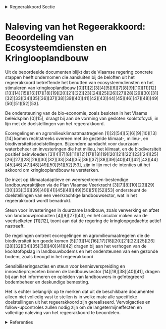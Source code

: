 

<details>
        <summary>Regeerakkoord Sectie </summary>
        <p>4.3 Ecosysteemdiensten benutten om klimaatverandering en milieu-uitdagingen aan te pakken In een stelsel van kringlooplandbouw gebruiken voedselproducenten in de eerste plaats grond-stoffen uit elkaars ketens en reststromen uit de voedingsmiddelenindustrie en voedingsketens. Die circulaire ketens kunnen verschillend ingericht worden: binnen een bedrijf, binnen een circulaire economie, binnen Vlaanderen of grensoverschrij-dend. Kringloopbedrijven verbruiken zo min mogelijk energie en zo veel mogelijk hernieuw-bare energie en een gezonde bodem vormt de basis van een kringlooplandbouw. Binnen de mogelijkheden van het nieuwe GLB en zonder aan gold plating te doen kiest Vlaanderen bij de toekenning van de inkomenssteun om dit zo maximaal mogelijk en resultaatgericht te koppelen aan het leveren van publieke diensten en milieuprestaties via de randvoorwaarden (klimaat, milieu, volksgezondheid, dier- en plant-gezondheid en dierenwelzijn) en ecoregelingen. Binnen de mogelijkheden van het nieuwe GLB kan dit bijvoorbeeld het volgende omvatten: het verhogen van de koolstofopslag in landbouwbo-dems, het instandhouden van koolstofrijke bodems en graslanden, efficiënt nutriëntenbeheer om verliezen van stikstof en fosfor te vermijden en de lucht- en waterkwaliteit te verbeteren, duurzaam waterbeheer, het tegengaan van verdroging en de productie, opslag en distributie van hernieuwbare energie. We zetten bij de Vlaamse invulling van het post-2020 GLB versterkt in op agromilieu- en klimaat-maatregelen om milieu-, klimaat-, biodiversiteits- en landschapsdoelen te realiseren door landbouwers, en gebruiken ze als hefboom om lokale samenwerking tussen landbouwers en andere plattelandsactoren te bevorderen. We versterken de circulaire aanpak van dierlijke mest. Na evaluatie hervormen we het systeem van nutriënten-emissierechten, zodat het meer bijdraagt aan het realiseren van de doelstellingen op vlak van waterkwaliteit, klimaat en luchtkwaliteit. Vlaanderen vindt voorlichting en begeleiding inzake geïnte-greerd bodembeheer (o.a. koolstofopslag) en oordeel kundige bemesting belangrijk, onder meer als onderdeel van het flankerend beleid van het actieprogramma in uitvoering van de Nitraat-richtlijn. Er zijn vragen bij de performantie van het Coördinatiecentrum Voorlichting en Begeleiding Duurzame Bemesting (CVBB). We zoeken een manier om een performant en doeltreffend voorlichtings- en begeleidingssysteem op te zetten. Na evaluatie sturen we het erosiebeleid bij. Binnen het landbouwbeleid koppelen we daartoe voor bepaalde erosiegevoelige percelen in erosie-gevoelige gebieden de inkomenssteun aan maat-regelen om bodemerosie te voorkomen. </p>
        </details> 

# Naleving van het Regeerakkoord: Beoordeling van Ecosysteemdiensten en Kringlooplandbouw

Uit de beoordeelde documenten blijkt dat de Vlaamse regering concrete stappen heeft ondernomen die aansluiten bij de beloften uit het regeerakkoord betreffende het benutten van ecosysteemdiensten en het stimuleren van kringlooplandbouw \[0\]\[1\]\[2\]\[3\]\[4\]\[5\]\[6\]\[7\]\[8\]\[9\]\[10\]\[11\]\[12\]\[13\]\[14\]\[15\]\[16\]\[17\]\[18\]\[19\]\[20\]\[21\]\[22\]\[23\]\[24\]\[25\]\[26\]\[27\]\[28\]\[29\]\[30\]\[31\]\[32\]\[33\]\[34\]\[35\]\[36\]\[37\]\[38\]\[39\]\[40\]\[41\]\[42\]\[43\]\[44\]\[45\]\[46\]\[47\]\[48\]\[49\]\[50\]\[51\]\[52\]\[53\].

De ondersteuning van de bio-economie, zoals besloten in het Vlaams beleidsplan \[0\]\[15\], draagt bij aan de vorming van gesloten koolstofcycli, in lijn met de doelstellingen van het regeerakkoord.

Ecoregelingen en agromilieuklimaatmaatregelen \[1\]\[2\]\[54\]\[5\]\[6\]\[9\]\[10\]\[13\]\[14\] komen rechtstreeks overeen met de gestelde klimaat-, milieu-, en biodiversiteitsdoelstellingen. Bijzondere aandacht voor duurzaam waterbeheer en investeringen die het milieu, het klimaat, en de biodiversiteit positief beïnvloeden \[3\]\[4\]\[7\]\[8\]\[11\]\[12\]\[17\]\[18\]\[19\]\[20\]\[21\]\[22\]\[23\]\[24\]\[25\]\[26\]\[27\]\[28\]\[29\]\[30\]\[32\]\[33\]\[34\]\[35\]\[36\]\[37\]\[38\]\[39\]\[40\]\[41\]\[42\]\[43\]\[44\]\[45\]\[46\]\[47\]\[48\]\[49\]\[50\]\[51\]\[52\]\[53\], zijn in lijn met de intenties uit het akkoord om kringlooplandbouw te versterken.

De inzet op klimaatadaptieve en weersextremen-bestendige landbouwpraktijken via de Plan Vlaamse Veerkracht \[3\]\[7\]\[8\]\[10\]\[23\]\[29\]\[30\]\[33\]\[36\]\[39\]\[40\]\[41\]\[45\]\[48\]\[49\]\[50\]\[51\]\[52\]\[53\] ondersteunt de doelstellingen van een veerkrachtige landbouwsector, wat in het regeerakkoord wordt benadrukt.

Steun voor investeringen in duurzame landbouw, zoals verwerking en afzet van landbouwproducten \[4\]\[9\]\[27\]\[43\], en het circulair maken van de voedselketen \[11\]\[12\], toont aan dat de regering de kringloopgedachte actief nastreeft.

De regelingen omtrent ecoregelingen en agromilieumaatregelen die de biodiversiteit ten goede komen \[5\]\[13\]\[14\]\[16\]\[17\]\[18\]\[20\]\[21\]\[22\]\[25\]\[26\]\[28\]\[32\]\[34\]\[35\]\[38\]\[40\]\[41\]\[42\] dragen bij aan het verhogen van de koolstofopslag in landbouwbodems en het ondersteunen van een gezonde bodem, zoals beoogd in het regeerakkoord.

Sensibiliseringsacties en steun voor kennisverspreiding en innovatieprojeceten binnen de landbouwsector \[14\]\[18\]\[38\]\[40\]\[41\], dragen bij aan het informeren en opleiden van landbouwers in geïntegreerd bodembeheer en deskundige bemesting.

Het is echter belangrijk op te merken dat uit de beschikbare documenten alleen niet volledig vast te stellen is in welke mate alle specifieke doelstellingen uit het regeerakkoord zijn gerealiseerd. Vervolgacties en follow-upcontroles zullen nodig zijn om de langetermijneffecten en volledige naleving van het regeerakkoord te beoordelen.

<details>
        <summary> Referenties</summary>
        **[\[0\]](https://beslissingenvlaamseregering.vlaanderen.be/?search=Vlaams%20beleidsplan%20bio-economie&dateOption=select&startDate=2020-12-18T09%3A00%3A00Z&endDate=2020-12-18T09%3A00%3A00Z)** : **(2020-12-18)** Vlaams beleidsplan bio-economie 

**[\[1\]](https://beslissingenvlaamseregering.vlaanderen.be/?search=Combineren%20van%20agromilieuklimaatmaatregelen%2C%20ecoregelingen%20en%20beheerovereenkomsten%20landbouw&dateOption=select&startDate=2023-03-24T09%3A00%3A00Z&endDate=2023-03-24T09%3A00%3A00Z)** : **(2023-03-24)** Combineren van agromilieuklimaatmaatregelen, ecoregelingen en beheerovereenkomsten landbouw 

**[\[2\]](https://beslissingenvlaamseregering.vlaanderen.be/?search=Voorschriften%20landbouwsubsidies%20voor%20uitvoering%20maatregelen%20met%20een%20gunstig%20effect%20op%20het%20milieu%2C%20het%20klimaat%20en%20de%20biodiversiteit&dateOption=select&startDate=2023-04-21T08%3A00%3A00Z&endDate=2023-04-21T08%3A00%3A00Z)** : **(2023-04-21)** Voorschriften landbouwsubsidies voor uitvoering maatregelen met een gunstig effect op het milieu, het klimaat en de biodiversiteit 

**[\[3\]](https://beslissingenvlaamseregering.vlaanderen.be/?search=Plan%20Vlaamse%20Veerkracht%3A%20subsidies%20duurzaam%20watergebruik%20en%20overheidsopdracht%20studie%20naar%20%E2%80%98Groenblauwe%20business%20modellen%20voor%20landbouwers%E2%80%99&dateOption=select&startDate=2022-12-09T09%3A00%3A00Z&endDate=2022-12-09T09%3A00%3A00Z)** : **(2022-12-09)** Plan Vlaamse Veerkracht: subsidies duurzaam watergebruik en overheidsopdracht studie naar ‘Groenblauwe business modellen voor landbouwers’ 

**[\[4\]](https://beslissingenvlaamseregering.vlaanderen.be/?search=Steun%20voor%20investeringen%20voor%20duurzame%20verwerking%20en%20afzet%20van%20landbouwproducten&dateOption=select&startDate=2023-07-14T08%3A00%3A00Z&endDate=2023-07-14T08%3A00%3A00Z)** : **(2023-07-14)** Steun voor investeringen voor duurzame verwerking en afzet van landbouwproducten 

**[\[5\]](https://beslissingenvlaamseregering.vlaanderen.be/?search=Combineren%20van%20agromilieuklimaatmaatregelen%2C%20ecoregelingen%20en%20beheerovereenkomsten%20landbouw&dateOption=select&startDate=2023-05-12T08%3A00%3A00Z&endDate=2023-05-12T08%3A00%3A00Z)** : **(2023-05-12)** Combineren van agromilieuklimaatmaatregelen, ecoregelingen en beheerovereenkomsten landbouw 

**[\[6\]](https://beslissingenvlaamseregering.vlaanderen.be/?search=Steun%20voor%20niet-productieve%20investeringen%20voor%20milieu-%20en%20klimaatdoelen%20in%20de%20landbouw&dateOption=select&startDate=2023-03-07T12%3A00%3A00Z&endDate=2023-03-07T12%3A00%3A00Z)** : **(2023-03-07)** Steun voor niet-productieve investeringen voor milieu- en klimaatdoelen in de landbouw 

**[\[7\]](https://beslissingenvlaamseregering.vlaanderen.be/?search=Plan%20Vlaamse%20Veerkracht%3A%20bestedingskader%20middelen%20projectoproep%20%27Hergebruik%20Restwater%27&dateOption=select&startDate=2021-07-16T06%3A00%3A00Z&endDate=2021-07-16T06%3A00%3A00Z)** : **(2021-07-16)** Plan Vlaamse Veerkracht: bestedingskader middelen projectoproep 'Hergebruik Restwater' 

**[\[8\]](https://beslissingenvlaamseregering.vlaanderen.be/?search=Plan%20Vlaamse%20Veerkracht%3A%20subsidieregels%20voor%20de%20uitvoering%20van%20maatregelen%20met%20een%20gunstig%20effect%20op%20milieu%2C%20klimaat%20of%20biodiversiteit&dateOption=select&startDate=2021-09-10T08%3A00%3A00Z&endDate=2021-09-10T08%3A00%3A00Z)** : **(2021-09-10)** Plan Vlaamse Veerkracht: subsidieregels voor de uitvoering van maatregelen met een gunstig effect op milieu, klimaat of biodiversiteit 

**[\[9\]](https://beslissingenvlaamseregering.vlaanderen.be/?search=Steun%20voor%20investeringen%20voor%20duurzame%20verwerking%20en%20afzet%20van%20landbouwproducten&dateOption=select&startDate=2023-10-06T08%3A00%3A00Z&endDate=2023-10-06T08%3A00%3A00Z)** : **(2023-10-06)** Steun voor investeringen voor duurzame verwerking en afzet van landbouwproducten 

**[\[10\]](https://beslissingenvlaamseregering.vlaanderen.be/?search=Plan%20Vlaamse%20Veerkracht%3A%20subsidieregels%20voor%20de%20uitvoering%20van%20maatregelen%20met%20een%20gunstig%20effect%20op%20milieu%2C%20klimaat%20of%20biodiversiteit&dateOption=select&startDate=2021-07-16T06%3A00%3A00Z&endDate=2021-07-16T06%3A00%3A00Z)** : **(2021-07-16)** Plan Vlaamse Veerkracht: subsidieregels voor de uitvoering van maatregelen met een gunstig effect op milieu, klimaat of biodiversiteit 

**[\[11\]](https://beslissingenvlaamseregering.vlaanderen.be/?search=Oproep%20circulaire%20voedselketen%202022%3A%20%C2%A0preventie%20van%20voedselverlies%20en%20hoogwaardige%20valorisatie%20van%20voedselreststromen&dateOption=select&startDate=2022-10-07T08%3A00%3A00Z&endDate=2022-10-07T08%3A00%3A00Z)** : **(2022-10-07)** Oproep circulaire voedselketen 2022:  preventie van voedselverlies en hoogwaardige valorisatie van voedselreststromen 

**[\[12\]](https://beslissingenvlaamseregering.vlaanderen.be/?search=Vlaams%20actieplan%20%27Voedselverlies%20en%20biomassa%28rest%29stromen%20circulair%202021-2025%27&dateOption=select&startDate=2021-04-23T08%3A00%3A00Z&endDate=2021-04-23T08%3A00%3A00Z)** : **(2021-04-23)** Vlaams actieplan 'Voedselverlies en biomassa(rest)stromen circulair 2021-2025' 

**[\[13\]](https://beslissingenvlaamseregering.vlaanderen.be/?search=Combinaties%20Gemeenschappelijk%20Landbouwbeleid%20%28GLB%29%3A%20bijkomende%20combinaties%20van%20agromilieuklimaatmaatregelen%2C%20ecoregelingen%20en%20beheerovereenkomsten&dateOption=select&startDate=2023-12-22T09%3A00%3A00Z&endDate=2023-12-22T09%3A00%3A00Z)** : **(2023-12-22)** Combinaties Gemeenschappelijk Landbouwbeleid (GLB): bijkomende combinaties van agromilieuklimaatmaatregelen, ecoregelingen en beheerovereenkomsten 

**[\[14\]](https://beslissingenvlaamseregering.vlaanderen.be/?search=Steun%20voor%20sensibiliseringsacties%20duurzame%20landbouw&dateOption=select&startDate=2023-04-21T08%3A00%3A00Z&endDate=2023-04-21T08%3A00%3A00Z)** : **(2023-04-21)** Steun voor sensibiliseringsacties duurzame landbouw 

**[\[15\]](https://beslissingenvlaamseregering.vlaanderen.be/?search=Plan%20Vlaamse%20Veerkracht%3A%20volgende%20stappen%20en%20uitbreiding%20van%20het%20Vlaams%20beleidsplan%20bio-economie&dateOption=select&startDate=2022-04-29T08%3A00%3A00Z&endDate=2022-04-29T08%3A00%3A00Z)** : **(2022-04-29)** Plan Vlaamse Veerkracht: volgende stappen en uitbreiding van het Vlaams beleidsplan bio-economie 

**[\[16\]](https://beslissingenvlaamseregering.vlaanderen.be/?search=Plan%20Vlaamse%20Veerkracht%3A%20Projectoproepen%20land-%20en%20tuinbouwsector%20rond%20samenwerking%20met%20betrekking%20tot%20ondernemerschap%2C%20digitalisering%20en%20kennisdeling&dateOption=select&startDate=2021-07-16T06%3A00%3A00Z&endDate=2021-07-16T06%3A00%3A00Z)** : **(2021-07-16)** Plan Vlaamse Veerkracht: Projectoproepen land- en tuinbouwsector rond samenwerking met betrekking tot ondernemerschap, digitalisering en kennisdeling 

**[\[17\]](https://beslissingenvlaamseregering.vlaanderen.be/?search=Steun%20voor%20niet-productieve%20investeringen%20voor%20milieu-%20en%20klimaatdoelen%20in%20de%20landbouw&dateOption=select&startDate=2023-04-21T08%3A00%3A00Z&endDate=2023-04-21T08%3A00%3A00Z)** : **(2023-04-21)** Steun voor niet-productieve investeringen voor milieu- en klimaatdoelen in de landbouw 

**[\[18\]](https://beslissingenvlaamseregering.vlaanderen.be/?search=Steun%20voor%20sensibiliseringsacties%20duurzame%20landbouw&dateOption=select&startDate=2023-03-07T12%3A00%3A00Z&endDate=2023-03-07T12%3A00%3A00Z)** : **(2023-03-07)** Steun voor sensibiliseringsacties duurzame landbouw 

**[\[19\]](https://beslissingenvlaamseregering.vlaanderen.be/?search=Gemeenschappelijk%20Landbouwbeleid%20%28GLB%29%3A%20verbetering%20productie%20en%20afzet%20producten%20bijenteelt&dateOption=select&startDate=2023-07-07T09%3A00%3A00Z&endDate=2023-07-07T09%3A00%3A00Z)** : **(2023-07-07)** Gemeenschappelijk Landbouwbeleid (GLB): verbetering productie en afzet producten bijenteelt 

**[\[20\]](https://beslissingenvlaamseregering.vlaanderen.be/?search=Gemeenschappelijk%20Landbouwbeleid%20%28GLB%29%3A%20verbetering%20productie%20en%20afzet%20producten%20bijenteelt&dateOption=select&startDate=2023-03-24T09%3A00%3A00Z&endDate=2023-03-24T09%3A00%3A00Z)** : **(2023-03-24)** Gemeenschappelijk Landbouwbeleid (GLB): verbetering productie en afzet producten bijenteelt 

**[\[21\]](https://beslissingenvlaamseregering.vlaanderen.be/?search=Reservering%20VKF-middelen%20voor%20maatregel%20klimaatmitigatie%20in%20afvalsector%20en%20via%20circulaire%20economie&dateOption=select&startDate=2022-12-23T09%3A00%3A00Z&endDate=2022-12-23T09%3A00%3A00Z)** : **(2022-12-23)** Reservering VKF-middelen voor maatregel klimaatmitigatie in afvalsector en via circulaire economie 

**[\[22\]](https://beslissingenvlaamseregering.vlaanderen.be/?search=Subsidies%20agromilieu-%20en%20klimaatmaatregelen%3A%20wijzigingsbesluit&dateOption=select&startDate=2020-10-23T08%3A00%3A00Z&endDate=2020-10-23T08%3A00%3A00Z)** : **(2020-10-23)** Subsidies agromilieu- en klimaatmaatregelen: wijzigingsbesluit 

**[\[23\]](https://beslissingenvlaamseregering.vlaanderen.be/?search=Plan%20Vlaamse%20Veerkracht%3A%20dossiernummers%2025%20en%2027&dateOption=select&startDate=2021-05-28T08%3A00%3A00Z&endDate=2021-05-28T08%3A00%3A00Z)** : **(2021-05-28)** Plan Vlaamse Veerkracht: dossiernummers 25 en 27 

**[\[24\]](https://beslissingenvlaamseregering.vlaanderen.be/?search=925.000%20euro%20naar%20het%20Departement%20Landbouw%20en%20Visserij%20voor%20de%20maatregel%20%27verhogen%20van%20het%20effectieve%20organische%20koolstofgehalte%20van%20bouwland%20via%20het%20teeltplan%27&dateOption=select&startDate=2021-07-16T06%3A00%3A00Z&endDate=2021-07-16T06%3A00%3A00Z)** : **(2021-07-16)** 925.000 euro naar het Departement Landbouw en Visserij voor de maatregel 'verhogen van het effectieve organische koolstofgehalte van bouwland via het teeltplan' 

**[\[25\]](https://beslissingenvlaamseregering.vlaanderen.be/?search=Hectaresteun%20voor%20biologische%20productiemethode%3A%20wijzigingsbesluit%20overgangsmaatregelen&dateOption=select&startDate=2021-01-22T09%3A00%3A00Z&endDate=2021-01-22T09%3A00%3A00Z)** : **(2021-01-22)** Hectaresteun voor biologische productiemethode: wijzigingsbesluit overgangsmaatregelen 

**[\[26\]](https://beslissingenvlaamseregering.vlaanderen.be/?search=Hectaresteun%20voor%20biologische%20productiemethode&dateOption=select&startDate=2020-10-23T08%3A00%3A00Z&endDate=2020-10-23T08%3A00%3A00Z)** : **(2020-10-23)** Hectaresteun voor biologische productiemethode 

**[\[27\]](https://beslissingenvlaamseregering.vlaanderen.be/?search=Steun%20voor%20opstart%20van%20of%20omschakeling%20naar%20een%20toekomstgerichte%20duurzame%20ondernemingsstrategie%20op%20een%20landbouwbedrijf&dateOption=select&startDate=2023-07-14T08%3A00%3A00Z&endDate=2023-07-14T08%3A00%3A00Z)** : **(2023-07-14)** Steun voor opstart van of omschakeling naar een toekomstgerichte duurzame ondernemingsstrategie op een landbouwbedrijf 

**[\[28\]](https://beslissingenvlaamseregering.vlaanderen.be/?search=Steun%20uitwisseling%20kennis%20en%20verspreiding%20van%20informatie%20in%20de%20landbouwsector&dateOption=select&startDate=2023-07-14T08%3A00%3A00Z&endDate=2023-07-14T08%3A00%3A00Z)** : **(2023-07-14)** Steun uitwisseling kennis en verspreiding van informatie in de landbouwsector 

**[\[29\]](https://beslissingenvlaamseregering.vlaanderen.be/?search=Plan%20Vlaamse%20Veerkracht%3A%20wijziging%20besluit%20subsidies%20groene%20maatregelen%20land-%20en%20tuinbouwbedrijven&dateOption=select&startDate=2022-07-15T08%3A00%3A00Z&endDate=2022-07-15T08%3A00%3A00Z)** : **(2022-07-15)** Plan Vlaamse Veerkracht: wijziging besluit subsidies groene maatregelen land- en tuinbouwbedrijven 

**[\[30\]](https://beslissingenvlaamseregering.vlaanderen.be/?search=Plan%20Vlaamse%20Veerkracht%3A%20wijziging%20besluit%20subsidies%20groene%20maatregelen%20land-%20en%20tuinbouwbedrijven&dateOption=select&startDate=2022-09-30T09%3A30%3A00Z&endDate=2022-09-30T09%3A30%3A00Z)** : **(2022-09-30)** Plan Vlaamse Veerkracht: wijziging besluit subsidies groene maatregelen land- en tuinbouwbedrijven 

**[\[31\]](https://beslissingenvlaamseregering.vlaanderen.be/?search=Circulaire%20economie%3A%20asbest%20sectorprotocol%20landbouw&dateOption=select&startDate=2022-05-20T08%3A00%3A00Z&endDate=2022-05-20T08%3A00%3A00Z)** : **(2022-05-20)** Circulaire economie: asbest sectorprotocol landbouw 

**[\[32\]](https://beslissingenvlaamseregering.vlaanderen.be/?search=Subsidie%20agromilieu-%20en%20klimaatmaatregelen%3A%20wijzigingsbesluit%20overgangsperiode&dateOption=select&startDate=2021-01-22T09%3A00%3A00Z&endDate=2021-01-22T09%3A00%3A00Z)** : **(2021-01-22)** Subsidie agromilieu- en klimaatmaatregelen: wijzigingsbesluit overgangsperiode 

**[\[33\]](https://beslissingenvlaamseregering.vlaanderen.be/?search=Subsidie%20projectoproep%20circulair%20water&dateOption=select&startDate=2023-03-31T08%3A00%3A00Z&endDate=2023-03-31T08%3A00%3A00Z)** : **(2023-03-31)** Subsidie projectoproep circulair water 

**[\[34\]](https://beslissingenvlaamseregering.vlaanderen.be/?search=Steun%20voor%20opstart%20van%20of%20omschakeling%20naar%20een%20toekomstgerichte%20duurzame%20ondernemingsstrategie%20op%20een%20landbouwbedrijf&dateOption=select&startDate=2023-10-06T08%3A00%3A00Z&endDate=2023-10-06T08%3A00%3A00Z)** : **(2023-10-06)** Steun voor opstart van of omschakeling naar een toekomstgerichte duurzame ondernemingsstrategie op een landbouwbedrijf 

**[\[35\]](https://beslissingenvlaamseregering.vlaanderen.be/?search=Steun%20uitwisseling%20kennis%20en%20verspreiding%20van%20informatie%20in%20de%20landbouwsector&dateOption=select&startDate=2023-10-06T08%3A00%3A00Z&endDate=2023-10-06T08%3A00%3A00Z)** : **(2023-10-06)** Steun uitwisseling kennis en verspreiding van informatie in de landbouwsector 

**[\[36\]](https://beslissingenvlaamseregering.vlaanderen.be/?search=Aanpak%20besteding%20middelen%20Vlaams%20Klimaatfonds%20voor%20verderzetting%20onderbouwde%20aanpak%20energiebesparing%20gebouwenpark%20VDAB&dateOption=select&startDate=2021-12-03T09%3A00%3A00Z&endDate=2021-12-03T09%3A00%3A00Z)** : **(2021-12-03)** Aanpak besteding middelen Vlaams Klimaatfonds voor verderzetting onderbouwde aanpak energiebesparing gebouwenpark VDAB 

**[\[37\]](https://beslissingenvlaamseregering.vlaanderen.be/?search=Vijfjarenplannen%202020-2024%20van%20de%20praktijkcentra%20actief%20in%20de%20voorlichting%20en%20ontwikkeling%20van%20Land-%20en%20Tuinbouw%0A&dateOption=select&startDate=2019-12-20T09%3A00%3A00Z&endDate=2019-12-20T09%3A00%3A00Z)** : **(2019-12-20)** Vijfjarenplannen 2020-2024 van de praktijkcentra actief in de voorlichting en ontwikkeling van Land- en Tuinbouw
 

**[\[38\]](https://beslissingenvlaamseregering.vlaanderen.be/?search=Steun%20projecten%20in%20het%20kader%20van%20Europees%20Innovatiepartnerschap%20voor%20productiviteit%20en%20duurzaamheid%20in%20de%20landbouw&dateOption=select&startDate=2023-03-07T12%3A00%3A00Z&endDate=2023-03-07T12%3A00%3A00Z)** : **(2023-03-07)** Steun projecten in het kader van Europees Innovatiepartnerschap voor productiviteit en duurzaamheid in de landbouw 

**[\[39\]](https://beslissingenvlaamseregering.vlaanderen.be/?search=Plan%20Vlaamse%20Veerkracht%3A%201%2C99%20miljoen%20euro%20subsidie%20samenwerkingsverband%20%E2%80%98Praktijkcentra%20Plant%E2%80%99%20voor%20project%20%E2%80%98Slimme%20combinatie%20van%20teeltkeuze%20en%20technologie%20voor%20een%20rendabele%20klimaatrobuuste%20land-%20en%20tuinbouw%E2%80%99&dateOption=select&startDate=2021-07-16T06%3A00%3A00Z&endDate=2021-07-16T06%3A00%3A00Z)** : **(2021-07-16)** Plan Vlaamse Veerkracht: 1,99 miljoen euro subsidie samenwerkingsverband ‘Praktijkcentra Plant’ voor project ‘Slimme combinatie van teeltkeuze en technologie voor een rendabele klimaatrobuuste land- en tuinbouw’ 

**[\[40\]]** : **(2020-07-10)**  

**[\[41\]](https://beslissingenvlaamseregering.vlaanderen.be/?search=Steun%20projecten%20in%20het%20kader%20van%20Europees%20Innovatiepartnerschap%20voor%20productiviteit%20en%20duurzaamheid%20in%20de%20landbouw&dateOption=select&startDate=2023-04-21T08%3A00%3A00Z&endDate=2023-04-21T08%3A00%3A00Z)** : **(2023-04-21)** Steun projecten in het kader van Europees Innovatiepartnerschap voor productiviteit en duurzaamheid in de landbouw 

**[\[42\]](https://beslissingenvlaamseregering.vlaanderen.be/?search=1%20miljoen%20euro%20strategische%20ecologiesteun%20aan%20Belgian%20Eco%20Energy%20nv%20in%20Mechelen&dateOption=select&startDate=2022-10-28T08%3A00%3A00Z&endDate=2022-10-28T08%3A00%3A00Z)** : **(2022-10-28)** 1 miljoen euro strategische ecologiesteun aan Belgian Eco Energy nv in Mechelen 

**[\[43\]](https://beslissingenvlaamseregering.vlaanderen.be/?search=Steun%20voor%20productieve%20investeringen%20en%20opstartverrichtingen%20in%20de%20landbouw&dateOption=select&startDate=2023-03-07T12%3A00%3A00Z&endDate=2023-03-07T12%3A00%3A00Z)** : **(2023-03-07)** Steun voor productieve investeringen en opstartverrichtingen in de landbouw 

**[\[44\]](https://beslissingenvlaamseregering.vlaanderen.be/?search=Plan%20Vlaamse%20Veerkracht%3A%20Innovatieve%20Projecten%20Circulair%20Watergebruik&dateOption=select&startDate=2022-10-21T08%3A00%3A00Z&endDate=2022-10-21T08%3A00%3A00Z)** : **(2022-10-21)** Plan Vlaamse Veerkracht: Innovatieve Projecten Circulair Watergebruik 

**[\[45\]](https://beslissingenvlaamseregering.vlaanderen.be/?search=Vlaams%20Klimaatfonds%3A%20projectoproep%20%27aanplant%20houtkanten%20lokale%20besturen%27&dateOption=select&startDate=2022-12-16T09%3A00%3A00Z&endDate=2022-12-16T09%3A00%3A00Z)** : **(2022-12-16)** Vlaams Klimaatfonds: projectoproep 'aanplant houtkanten lokale besturen' 

**[\[46\]](https://beslissingenvlaamseregering.vlaanderen.be/?search=Inplanting%20windturbines%20in%20landschappelijk%20waardevol%20agrarisch%20gebied%20en%20in%20buffergebieden%3A%20voorontwerp%20van%20wijzigingsdecreet&dateOption=select&startDate=2023-12-22T09%3A00%3A00Z&endDate=2023-12-22T09%3A00%3A00Z)** : **(2023-12-22)** Inplanting windturbines in landschappelijk waardevol agrarisch gebied en in buffergebieden: voorontwerp van wijzigingsdecreet 

**[\[47\]](https://beslissingenvlaamseregering.vlaanderen.be/?search=Aanpak%20besteding%20middelen%20Vlaams%20Klimaatfonds%20%28VKF%29%20voor%20verderzetting%20onderbouwde%20aanpak%20energiebesparing%20gebouwenpark%20VDAB&dateOption=select&startDate=2023-12-22T09%3A00%3A00Z&endDate=2023-12-22T09%3A00%3A00Z)** : **(2023-12-22)** Aanpak besteding middelen Vlaams Klimaatfonds (VKF) voor verderzetting onderbouwde aanpak energiebesparing gebouwenpark VDAB 

**[\[48\]](https://beslissingenvlaamseregering.vlaanderen.be/?search=Plan%20Vlaamse%20Veerkracht%3A%20Subsidie%20innovatieve%20projecten%20Circulair%20Watergebruik%20in%20kader%20van%20Blue%20Deal&dateOption=select&startDate=2022-11-18T09%3A00%3A00Z&endDate=2022-11-18T09%3A00%3A00Z)** : **(2022-11-18)** Plan Vlaamse Veerkracht: Subsidie innovatieve projecten Circulair Watergebruik in kader van Blue Deal 

**[\[49\]](https://beslissingenvlaamseregering.vlaanderen.be/?search=Crisissteun%20specifieke%20landbouwsectoren&dateOption=select&startDate=2023-11-10T09%3A00%3A00Z&endDate=2023-11-10T09%3A00%3A00Z)** : **(2023-11-10)** Crisissteun specifieke landbouwsectoren 

**[\[50\]](https://beslissingenvlaamseregering.vlaanderen.be/?search=Plan%20Vlaamse%20Veerkracht%3A%20Subsidies%20projecten%20proeftuinen%20droogte&dateOption=select&startDate=2021-12-03T09%3A00%3A00Z&endDate=2021-12-03T09%3A00%3A00Z)** : **(2021-12-03)** Plan Vlaamse Veerkracht: Subsidies projecten proeftuinen droogte 

**[\[51\]](https://beslissingenvlaamseregering.vlaanderen.be/?search=Plan%20Vlaamse%20Veerkracht%3A%20Steun%20aan%20projecten%20binnen%20de%20oproep%20Living%20Labs%20Circulaire%20Economie&dateOption=select&startDate=2022-11-10T07%3A00%3A00Z&endDate=2022-11-10T07%3A00%3A00Z)** : **(2022-11-10)** Plan Vlaamse Veerkracht: Steun aan projecten binnen de oproep Living Labs Circulaire Economie 

**[\[52\]](https://beslissingenvlaamseregering.vlaanderen.be/?search=Regels%20vergoeding%20veevoeder%20met%20een%20methaanreducerend%20effect&dateOption=select&startDate=2022-02-25T09%3A00%3A00Z&endDate=2022-02-25T09%3A00%3A00Z)** : **(2022-02-25)** Regels vergoeding veevoeder met een methaanreducerend effect 

**[\[53\]](https://beslissingenvlaamseregering.vlaanderen.be/?search=2%20miljoen%20euro%20strategische%20ecologiesteun%20Bioro%20nv%20in%20Gent&dateOption=select&startDate=2020-11-20T09%3A00%3A00Z&endDate=2020-11-20T09%3A00%3A00Z)** : **(2020-11-20)** 2 miljoen euro strategische ecologiesteun Bioro nv in Gent 

**[\[54\]](https://beslissingenvlaamseregering.vlaanderen.be/?search=Voorschriften%20landbouwsubsidies%20voor%20uitvoering%20maatregelen%20met%20een%20gunstig%20effect%20op%20het%20milieu%2C%20het%20klimaat%20en%20de%20biodiversiteit&dateOption=select&startDate=2023-03-07T12%3A00%3A00Z&endDate=2023-03-07T12%3A00%3A00Z)** : **(2023-03-07)** Voorschriften landbouwsubsidies voor uitvoering maatregelen met een gunstig effect op het milieu, het klimaat en de biodiversiteit 
        </details> 

